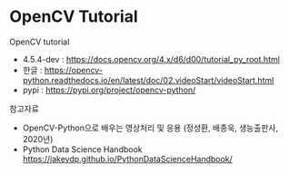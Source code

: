 # OpenCV Tutorial

OpenCV tutorial
- 4.5.4-dev : https://docs.opencv.org/4.x/d6/d00/tutorial_py_root.html 
- 한글 : https://opencv-python.readthedocs.io/en/latest/doc/02.videoStart/videoStart.html 
- pypi : https://pypi.org/project/opencv-python/ 


참고자료
- OpenCV-Python으로 배우는 영상처리 및 응용 (정성환, 배종욱, 생능출판사, 2020년)
- Python Data Science Handbook
	https://jakevdp.github.io/PythonDataScienceHandbook/
